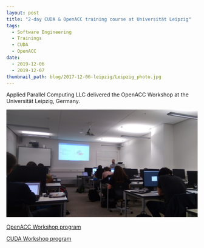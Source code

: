 ```yaml
---
layout: post
title: "2-day CUDA & OpenACC training course at Universität Leipzig"
tags:
  - Software Engineering
  - Trainings
  - CUDA
  - OpenACC
date:
  - 2019-12-06 
  - 2019-12-07
thumbnail_path: blog/2017-12-06-leipzig/Leipzig_photo.jpg
---
```


Applied Parallel Computing LLC delivered the OpenACC Workshop at the Universität Leipzig, Germany.

![alt text](\assets\img\blog\2017-12-06-leipzig\Leipzig_photo.jpg "Logo Title Text 1")

[OpenACC Workshop program](\assets\img\blog\2017-12-06-leipzig\openacc_program.pdf)

[CUDA Workshop program](\assets\img\blog\2017-12-06-leipzig\cuda_program.pdf)
